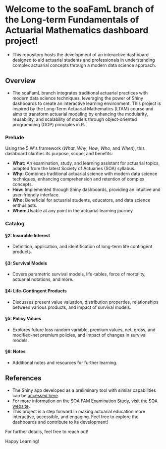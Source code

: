 # Welcome to the soaFamL branch of the Long-term Fundamentals of Actuarial Mathematics dashboard project! 

- This repository hosts the development of an interactive dashboard designed to aid actuarial students and professionals in understanding complex actuarial concepts through a modern data science approach.

## Overview

- The soaFamL branch integrates traditional actuarial practices with modern data science techniques, leveraging the power of Shiny dashboards to create an interactive learning environment. This project is inspired by the Long-Term Actuarial Mathematics (LTAM) course and aims to transform actuarial modeling by enhancing the modularity, reusability, and scalability of models through object-oriented programming (OOP) principles in R.

### Prelude

Using the 5 W's framework (*What*, *Why*, *How*, *Who*, and *When*), this dashboard clarifies its purpose, scope, and benefits:

  - **What:** An examination, study, and learning assistant for actuarial topics, adapted from the latest Society of Actuaries (SOA) syllabus.
  - **Why:** Combines traditional actuarial science with modern data science techniques, enhancing comprehension and retention of complex concepts.
  - **How:** Implemented through Shiny dashboards, providing an intuitive and user-friendly interface.
  - **Who:** Beneficial for actuarial students, educators, and data science enthusiasts.
  - **When:** Usable at any point in the actuarial learning journey.

### Catalog

#### **§2: Insurable Interest**
  - Definition, application, and identification of long-term life contingent products.
#### **§3: Survival Models**
  - Covers parametric survival models, life-tables, force of mortality, actuarial notations, and more.
#### **§4: Life-Contingent Products**
  - Discusses present value valuation, distribution properties, relationships between various products, and impact of survival models.
#### **§5: Policy Values**
  - Explores future loss random variable, premium values, net, gross, and modified-net premium policies, and impact of changes in survival models.
#### **§6: Notes**
  - Additional notes and resources for further learning.
    
## References

  - The Shiny app developed as a preliminary tool with similar capabilities can be [accessed here](https://alfredijeomah.shinyapps.io/calculator/).
  - For more information on the SOA FAM Examination Study, visit the [SOA website](https://www.soa.org/education/exam-req/edu-exam-fam/).
  - This project is a step forward in making actuarial education more interactive, accessible, and engaging. Feel free to explore the dashboards and contribute to its development!

For further details, feel free to reach out!

Happy Learning!
